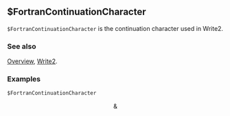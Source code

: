 ## $FortranContinuationCharacter

`$FortranContinuationCharacter` is the continuation character used in Write2.

### See also

[Overview](Extra/FeynCalc.md), [Write2](Write2.md).

### Examples

```mathematica
$FortranContinuationCharacter
```

$$\&$$
